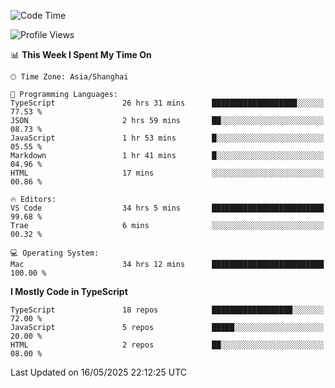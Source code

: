 <!--START_SECTION:waka-->
![Code Time](http://img.shields.io/badge/Code%20Time-7%2C717%20hrs%2039%20mins-blue)

![Profile Views](http://img.shields.io/badge/Profile%20Views-0-blue)

📊 **This Week I Spent My Time On** 

```text
🕑︎ Time Zone: Asia/Shanghai

💬 Programming Languages: 
TypeScript               26 hrs 31 mins      ███████████████████░░░░░░   77.53 % 
JSON                     2 hrs 59 mins       ██░░░░░░░░░░░░░░░░░░░░░░░   08.73 % 
JavaScript               1 hr 53 mins        █░░░░░░░░░░░░░░░░░░░░░░░░   05.55 % 
Markdown                 1 hr 41 mins        █░░░░░░░░░░░░░░░░░░░░░░░░   04.96 % 
HTML                     17 mins             ░░░░░░░░░░░░░░░░░░░░░░░░░   00.86 % 

🔥 Editors: 
VS Code                  34 hrs 5 mins       █████████████████████████   99.68 % 
Trae                     6 mins              ░░░░░░░░░░░░░░░░░░░░░░░░░   00.32 % 

💻 Operating System: 
Mac                      34 hrs 12 mins      █████████████████████████   100.00 % 
```

**I Mostly Code in TypeScript** 

```text
TypeScript               18 repos            ██████████████████░░░░░░░   72.00 % 
JavaScript               5 repos             █████░░░░░░░░░░░░░░░░░░░░   20.00 % 
HTML                     2 repos             ██░░░░░░░░░░░░░░░░░░░░░░░   08.00 % 
```




 Last Updated on 16/05/2025 22:12:25 UTC
<!--END_SECTION:waka-->

